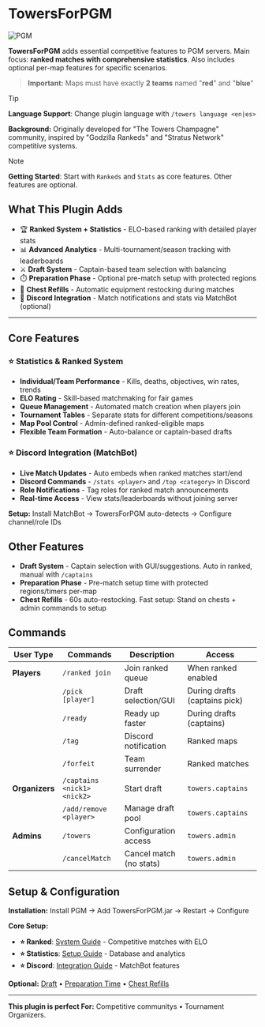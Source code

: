 # TowersForPGM
![PGM](https://img.shields.io/badge/requires-PGM-orange)

**TowersForPGM** adds essential competitive features to PGM servers. Main focus: **ranked matches with comprehensive statistics**. Also includes optional per-map features for specific scenarios.

> **Important:** Maps must have exactly **2 teams** named "**red**" and "**blue**"

> [!TIP]  
> **Language Support**: Change plugin language with `/towers language <en|es>`

**Background:** Originally developed for "The Towers Champagne" community, inspired by "Godzilla Rankeds" and "Stratus Network" competitive systems.

> [!NOTE]  
> **Getting Started**: Start with `Rankeds` and `Stats` as core features. Other features are optional.

## What This Plugin Adds

- 🏆 **Ranked System + Statistics** - ELO-based ranking with detailed player stats
- 📊 **Advanced Analytics** - Multi-tournament/season tracking with leaderboards
- ⚔️ **Draft System** - Captain-based team selection with balancing
- ⏱️ **Preparation Phase** - Optional pre-match setup with protected regions
- 🔄 **Chest Refills** - Automatic equipment restocking during matches
- 🤖 **Discord Integration** - Match notifications and stats via MatchBot (optional)

---

## Core Features

### ⭐ Statistics & Ranked System
- **Individual/Team Performance** - Kills, deaths, objectives, win rates, trends
- **ELO Rating** - Skill-based matchmaking for fair games
- **Queue Management** - Automated match creation when players join
- **Tournament Tables** - Separate stats for different competitions/seasons
- **Map Pool Control** - Admin-defined ranked-eligible maps
- **Flexible Team Formation** - Auto-balance or captain-based drafts

### ⭐ Discord Integration (MatchBot)
- **Live Match Updates** - Auto embeds when ranked matches start/end
- **Discord Commands** - `/stats <player>` and `/top <category>` in Discord
- **Role Notifications** - Tag roles for ranked match announcements
- **Real-time Access** - View stats/leaderboards without joining server

**Setup:** Install MatchBot → TowersForPGM auto-detects → Configure channel/role IDs

## Other Features
- **Draft System** - Captain selection with GUI/suggestions. Auto in ranked, manual with `/captains`
- **Preparation Phase** - Pre-match setup time with protected regions/timers per-map
- **Chest Refills** - 60s auto-restocking. Fast setup: Stand on chests + admin commands to setup

## Commands

| User Type | Commands | Description | Access |
|-----------|----------|-------------|--------|
| **Players** | `/ranked join` | Join ranked queue | When ranked enabled |
| | `/pick [player]` | Draft selection/GUI | During drafts (captains pick) |
| | `/ready` | Ready up faster | During drafts (captains) |
| | `/tag` | Discord notification | Ranked maps |
| | `/forfeit` | Team surrender | Ranked matches |
| **Organizers** | `/captains <nick1> <nick2>` | Start draft | `towers.captains` |
| | `/add/remove <player>` | Manage draft pool | `towers.captains` |
| **Admins** | `/towers` | Configuration access | `towers.admin` |
| | `/cancelMatch` | Cancel match (no stats) | `towers.admin` |

## Setup & Configuration

**Installation:** Install PGM → Add TowersForPGM.jar → Restart → Configure

**Core Setup:**
- **⭐ Ranked**: [System Guide](documentation/Rankeds.md) - Competitive matches with ELO
- **⭐ Statistics**: [Setup Guide](documentation/Stats.md) - Database and analytics
- **⭐ Discord**: [Integration Guide](documentation/Matchbot.md) - MatchBot features

**Optional:** [Draft](documentation/Draft.md) • [Preparation Time](documentation/Preparation%20Time.md) • [Chest Refills](documentation/Refill.md)

---

**This plugin is perfect For:** Competitive communitys • Tournament Organizers.